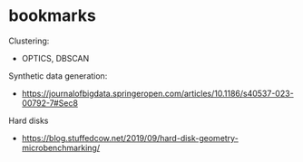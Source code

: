 # bookmarks

Clustering:
* OPTICS, DBSCAN

Synthetic data generation:
* https://journalofbigdata.springeropen.com/articles/10.1186/s40537-023-00792-7#Sec8

Hard disks
* https://blog.stuffedcow.net/2019/09/hard-disk-geometry-microbenchmarking/
